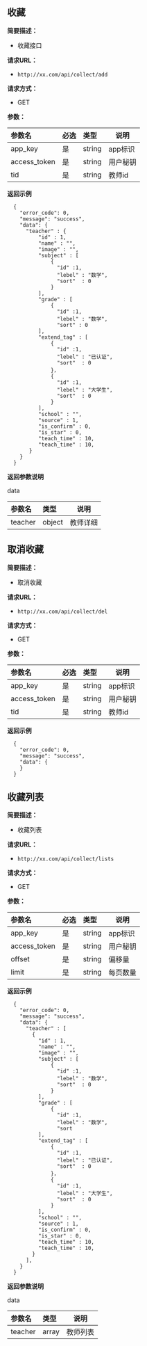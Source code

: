 
## 收藏
**简要描述：** 

- 收藏接口

**请求URL：** 
- ` http://xx.com/api/collect/add `
  
**请求方式：**
- GET

**参数：** 

|参数名|必选|类型|说明|
|:----    |:---|:----- |-----   |
|app_key |是  |string |app标识   |
|access_token |是  |string | 用户秘钥   |
|tid |是  |string | 教师id   |

 **返回示例**

``` 
  {
    "error_code": 0,
    "message": "success",
    "data": {
      "teacher" : {
          "id" : 1,
          "name" : "",   
          "image" : "",   
          "subject" : [
          	  {
          	  	"id" :1,
          	  	"lebel" : "数学",
          	  	"sort"  : 0
          	  }
          ],     
          "grade" : [
          	  {
          	  	"id" :1,
          	  	"lebel" : "数学",
          	  	"sort" : 0
          ],   
          "extend_tag" : [
          	  {
          	  	"id" :1,
          	  	"lebel" : "已认证",
          	  	"sort"  : 0
          	  }，
          	  {
          	  	"id" :1,
          	  	"lebel" : "大学生",
          	  	"sort"  : 0
          	  }
          ],
          "school" : "",
          "source" : 1,   
          "is_confirm" : 0,  
          "is_star" : 0,  
          "teach_time" : 10, 
          "teach_time" : 10,        
       }
    }
  }
```

 **返回参数说明** 
 
 data

|参数名|类型|说明|
|:-----  |:-----|-----  |
|teacher |object   |教师详细  |


## 取消收藏
**简要描述：** 

- 取消收藏

**请求URL：** 
- ` http://xx.com/api/collect/del `
  
**请求方式：**
- GET

**参数：** 

|参数名|必选|类型|说明|
|:----    |:---|:----- |-----   |
|app_key |是  |string |app标识   |
|access_token |是  |string | 用户秘钥   |
|tid |是  |string | 教师id   |

 **返回示例**

``` 
  {
    "error_code": 0,
    "message": "success",
    "data": {
    }
  }
```





## 收藏列表
**简要描述：** 

- 收藏列表

**请求URL：** 
- ` http://xx.com/api/collect/lists `
  
**请求方式：**
- GET

**参数：** 

|参数名|必选|类型|说明|
|:----    |:---|:----- |-----   |
|app_key |是  |string |app标识   |
|access_token |是  |string | 用户秘钥   |
|offset |是  |string | 偏移量 |
|limit |是  |string | 每页数量   |

 **返回示例**

``` 
  {
    "error_code": 0,
    "message": "success",
    "data": {
      "teacher" : [
        {
          "id" : 1,
          "name" : "",   
          "image" : "",   
          "subject" : [
          	  {
          	  	"id" :1,
          	  	"lebel" : "数学",
          	  	"sort"  : 0
          	  }
          ],     
          "grade" : [
          	  {
          	  	"id" :1,
          	  	"lebel" : "数学",
          	  	"sort
          ],   
          "extend_tag" : [
          	  {
          	  	"id" :1,
          	  	"lebel" : "已认证",
          	  	"sort"  : 0
          	  }，
          	  {
          	  	"id" :1,
          	  	"lebel" : "大学生",
          	  	"sort"  : 0
          	  }
          ],
          "school" : "",
          "source" : 1,   
          "is_confirm" : 0,  
          "is_star" : 0,  
          "teach_time" : 10, 
          "teach_time" : 10,        
        }
      ],
    }
  }
```

 **返回参数说明** 
 
 data

|参数名|类型|说明|
|:-----  |:-----|----- |
|teacher |array   |教师列表  |







